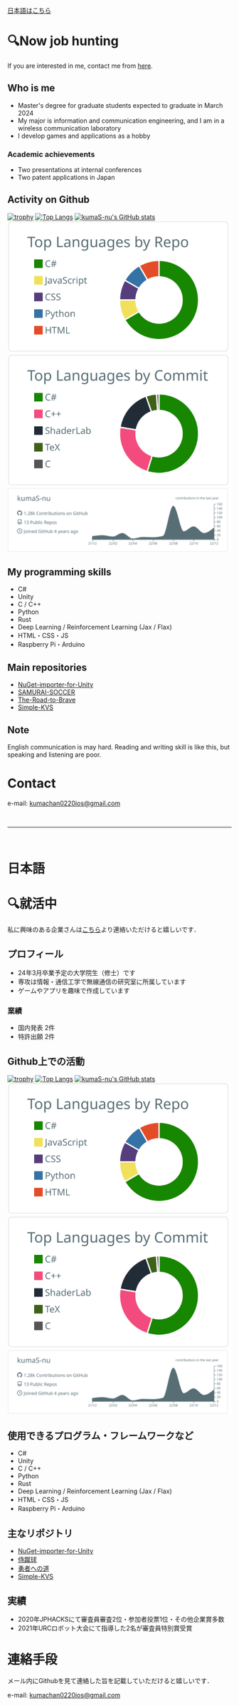 [日本語はこちら](#日本語)

# 🔍Now job hunting 

If you are interested in me, contact me from [here](#contact).

## Who is me

- Master's degree for graduate students expected to graduate in March 2024
- My major is information and communication engineering, and I am in a wireless communication laboratory
- I develop games and applications as a hobby

### Academic achievements

- Two presentations at internal conferences
- Two patent applications in Japan

## Activity on Github

[![trophy](https://github-profile-trophy.vercel.app/?username=kumaS-nu)](https://github.com/ryo-ma/github-profile-trophy)
[![Top Langs](https://github-readme-stats.vercel.app/api/top-langs/?username=kumaS-nu&layout=compact)](https://github.com/anuraghazra/github-readme-stats)
[![kumaS-nu's GitHub stats](https://github-readme-stats.vercel.app/api?username=kumaS-nu&count_private=true)](https://github.com/anuraghazra/github-readme-stats)
![kumaS-nu's GitHub repos per language](https://raw.githubusercontent.com/kumaS-nu/my-github-status/master/profile-summary-card-output/default/1-repos-per-language.svg)
![kumaS-nu's GitHub most commit language](https://raw.githubusercontent.com/kumaS-nu/my-github-status/master/profile-summary-card-output/default/2-most-commit-language.svg)
![kumaS-nu's GitHub profile details](https://raw.githubusercontent.com/kumaS-nu/my-github-status/master/profile-summary-card-output/default/0-profile-details.svg)

## My programming skills

- C#
- Unity
- C / C++
- Python
- Rust
- Deep Learning / Reinforcement Learning (Jax / Flax)
- HTML・CSS・JS
- Raspberry Pi・Arduino

## Main repositories

- [NuGet-importer-for-Unity](https://github.com/kumaS-nu/NuGet-importer-for-Unity)
- [SAMURAI-SOCCER](https://github.com/watson70percent/SAMURAI-SOCCER)
- [The-Road-to-Brave](https://github.com/kumaS-nu/The-Road-to-Brave)
- [Simple-KVS](https://github.com/kumaS-nu/Simple-KVS)

## Note

English communication is may hard. Reading and writing skill is like this, but speaking and listening are poor.

# Contact

e-mail: kumachan0220ios@gmail.com

<br>
<hr>
<br>

# 日本語

# 🔍就活中

私に興味のある企業さんは[こちら](#連絡手段)より連絡いただけると嬉しいです．

## プロフィール

- 24年3月卒業予定の大学院生（修士）です
- 専攻は情報・通信工学で無線通信の研究室に所属しています
- ゲームやアプリを趣味で作成しています

### 業績

- 国内発表 2件
- 特許出願 2件

## Github上での活動

[![trophy](https://github-profile-trophy.vercel.app/?username=kumaS-nu)](https://github.com/ryo-ma/github-profile-trophy)
[![Top Langs](https://github-readme-stats.vercel.app/api/top-langs/?username=kumaS-nu&layout=compact)](https://github.com/anuraghazra/github-readme-stats)
[![kumaS-nu's GitHub stats](https://github-readme-stats.vercel.app/api?username=kumaS-nu&count_private=true)](https://github.com/anuraghazra/github-readme-stats)
![kumaS-nu's GitHub repos per language](https://raw.githubusercontent.com/kumaS-nu/my-github-status/master/profile-summary-card-output/default/1-repos-per-language.svg)
![kumaS-nu's GitHub most commit language](https://raw.githubusercontent.com/kumaS-nu/my-github-status/master/profile-summary-card-output/default/2-most-commit-language.svg)
![kumaS-nu's GitHub profile details](https://raw.githubusercontent.com/kumaS-nu/my-github-status/master/profile-summary-card-output/default/0-profile-details.svg)

## 使用できるプログラム・フレームワークなど

- C#
- Unity
- C / C++
- Python
- Rust
- Deep Learning / Reinforcement Learning (Jax / Flax)
- HTML・CSS・JS
- Raspberry Pi・Arduino

## 主なリポジトリ

- [NuGet-importer-for-Unity](https://github.com/kumaS-nu/NuGet-importer-for-Unity)
- [侍蹴球](https://github.com/watson70percent/SAMURAI-SOCCER)
- [勇者への道](https://github.com/kumaS-nu/The-Road-to-Brave)
- [Simple-KVS](https://github.com/kumaS-nu/Simple-KVS)

## 実績

- 2020年JPHACKSにて審査員審査2位・参加者投票1位・その他企業賞多数
- 2021年URCロボット大会にて指導した2名が審査員特別賞受賞

# 連絡手段

メール内にGithubを見て連絡した旨を記載していただけると嬉しいです．

e-mail: kumachan0220ios@gmail.com
